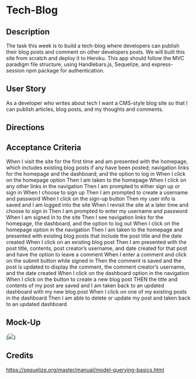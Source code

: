 # Tech-Blog

## Description
The task this week is to build a tech-blog where developers can publish their blog posts and comment on other developers posts. We will built this site from scratch and deploy it to Heroku. This app should follow the MVC paradigm file structure, using Handlebars.js, Sequelize, and express-session npm package for authentication.

## User Story
As a developer who writes about tech I want a CMS-style blog site so that I can publish articles, blog posts, and my thoughts and comments.

## Directions

## Acceptance Criteria
When I visit the site for the first time
and  am presented with the homepage, which includes existing blog posts if any have been posted; navigation links for the homepage and the dashboard; and the option to log in
When I click on the homepage option
Then I am taken to the homepage
When I click on any other links in the navigation
Then I am prompted to either sign up or sign in
When I choose to sign up
Then I am prompted to create a username and password
When I click on the sign-up button
Then my user info is saved and I am logged into the site
When I revisit the site at a later time and choose to sign in
Then I am prompted to enter my username and password
When I am signed in to the site
Then I see navigation links for the homepage, the dashboard, and the option to log out
When I click on the homepage option in the navigation
Then I am taken to the homepage and presented with existing blog posts that include the post title and the date created
When I click on an existing blog post
Then I am presented with the post title, contents, post creator’s username, and date created for that post and have the option to leave a comment
When I enter a comment and click on the submit button while signed in
Then the comment is saved and the post is updated to display the comment, the comment creator’s username, and the date created
When I click on the dashboard option in the navigation
When I click on the button to create a new blog post
THEN the title and contents of my post are saved and I am taken back to an updated dashboard with my new blog post
When I click on one of my existing posts in the dashboard
Then I am able to delete or update my post and taken back to an updated dashboard

## Mock-Up
(![ ](./Assets/ex.png))

## Credits 
https://sequelize.org/master/manual/model-querying-basics.html
